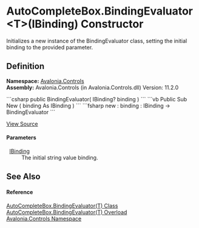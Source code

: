 # AutoCompleteBox.BindingEvaluator&lt;T&gt;(IBinding) Constructor


Initializes a new instance of the BindingEvaluator class, setting the initial binding to the provided parameter.



## Definition
**Namespace:** <a href="N_Avalonia_Controls">Avalonia.Controls</a>  
**Assembly:** Avalonia.Controls (in Avalonia.Controls.dll) Version: 11.2.0

<Tabs groupId="api-code-preview">
<TabItem value="csharp" label="C#">
```csharp
public BindingEvaluator(
	IBinding? binding
)
```
</TabItem>
<TabItem value="vb" label="VB">
```vb
Public Sub New ( 
	binding As IBinding
)
```
</TabItem>
<TabItem value="fsharp" label="F#">
```fsharp
new : 
        binding : IBinding -> BindingEvaluator
```
</TabItem>
</Tabs>



<a href="https://github.com/AvaloniaUI/Avalonia/tree/master/src/Avalonia.Controls/AutoCompleteBox/AutoCompleteBox.cs#L2090" title="View the source code">View Source</a>



#### Parameters
<dl><dt>  <a href="T_Avalonia_Data_IBinding">IBinding</a></dt><dd>The initial string value binding.</dd></dl>

## See Also


#### Reference
<a href="T_Avalonia_Controls_AutoCompleteBox_BindingEvaluator_1">AutoCompleteBox.BindingEvaluator(T) Class</a>  
<a href="Overload_Avalonia_Controls_AutoCompleteBox_BindingEvaluator_1__ctor">AutoCompleteBox.BindingEvaluator(T) Overload</a>  
<a href="N_Avalonia_Controls">Avalonia.Controls Namespace</a>  
